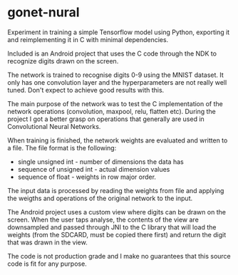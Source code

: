 # gonet-nural
Experiment in training a simple Tensorflow model using Python, exporting it and reimplementing it in C with minimal dependencies.

Included is an Android project that uses the C code through the NDK to recognize digits drawn on the screen.

The network is trained to recognise digits 0-9 using the MNIST dataset.
It only has one convolution layer and the hyperparameters are not really well tuned. Don't expect to achieve good results with this.

The main purpose of the network was to test the C implementation of the network operations (convolution, maxpool, relu, flatten etc). During the project I got a better grasp on operations that generally are used in Convolutional Neural Networks.

When training is finished, the network weights are evaluated and written to a file.
The file format is the following:

- single unsigned int - number of dimensions the data has
- sequence of unsigned int - actual dimension values
- sequence of float - weights in row major order.

The input data is processed by reading the weights from file and applying the weigths and operations of the original network to the input.

The Android project uses a custom view where digits can be drawn on the screen. When the user taps analyse, the contents of the view are downsampled and passed through JNI to the C library that will load the weights (from the SDCARD, must be copied there first) and return the digit that was drawn in the view.

The code is not production grade and I make no guarantees that this source code is fit for any purpose.
